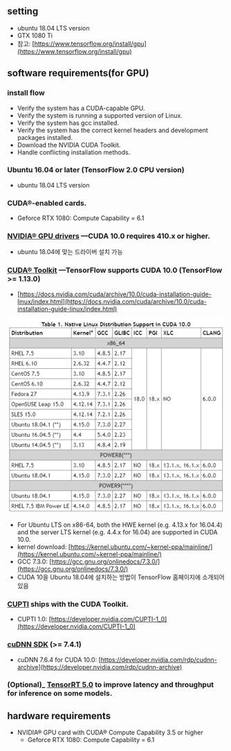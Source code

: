 ## setting

- ubuntu 18.04 LTS version
- GTX 1080 Ti
- 참고: [https://www.tensorflow.org/install/gpu](https://www.tensorflow.org/install/gpu)

## software requirements(for GPU)
### install flow
-   Verify the system has a CUDA-capable GPU.
-   Verify the system is running a supported version of Linux.
-   Verify the system has gcc installed.
-   Verify the system has the correct kernel headers and development packages installed.
-   Download the NVIDIA CUDA Toolkit.
-   Handle conflicting installation methods.

### Ubuntu 16.04 or later (TensorFlow 2.0 CPU version)
* ubuntu 18.04 LTS version

### CUDA®-enabled cards.
* Geforce RTX 1080: Compute Capability = 6.1

### [NVIDIA® GPU drivers](https://www.nvidia.com/drivers)  —CUDA 10.0 requires 410.x or higher.
* ubuntu 18.04에 맞는 드라이버 설치 가능

### [CUDA® Toolkit](https://developer.nvidia.com/cuda-toolkit-archive)  —TensorFlow supports CUDA 10.0 (TensorFlow >= 1.13.0)
* [https://docs.nvidia.com/cuda/archive/10.0/cuda-installation-guide-linux/index.html](https://docs.nvidia.com/cuda/archive/10.0/cuda-installation-guide-linux/index.html)

 ![](https://github.com/an-seunghwan/an-seunghwan.github.io/blob/master/assets/img/ubuntu1.PNG?raw=true)

* For Ubuntu LTS on x86-64, both the HWE kernel (e.g. 4.13.x for 16.04.4) and the server LTS kernel (e.g. 4.4.x for 16.04) are supported in CUDA 10.0.
* kernel download: [https://kernel.ubuntu.com/~kernel-ppa/mainline/](https://kernel.ubuntu.com/~kernel-ppa/mainline/)
* GCC 7.3.0: [https://gcc.gnu.org/onlinedocs/7.3.0/](https://gcc.gnu.org/onlinedocs/7.3.0/)
* CUDA 10을 Ubuntu 18.04에 설치하는 방법이 TensorFlow 홈페이지에 소개되어 있음

### [CUPTI](http://docs.nvidia.com/cuda/cupti/)  ships with the CUDA Toolkit.
* CUPTI 1.0: [https://developer.nvidia.com/CUPTI-1_0](https://developer.nvidia.com/CUPTI-1_0)

### [cuDNN SDK](https://developer.nvidia.com/cudnn)  (>= 7.4.1)
* cuDNN 7.6.4 for CUDA 10.0: [https://developer.nvidia.com/rdp/cudnn-archive](https://developer.nvidia.com/rdp/cudnn-archive)

### (Optional)_  [TensorRT 5.0](https://docs.nvidia.com/deeplearning/sdk/tensorrt-install-guide/index.html)  to improve latency and throughput for inference on some models.

## hardware requirements

- NVIDIA® GPU card with CUDA® Compute Capability 3.5 or higher
	* Geforce RTX 1080: Compute Capability = 6.1




<!--stackedit_data:
eyJoaXN0b3J5IjpbLTE3ODA4NzM5NTQsMTY0MjE3MzY2MiwtMT
IxMzU4NzkxNSwtMTgyNzAwOTM2MCwtMjA4NDgxOTQ5Myw0OTky
MjA0NjUsLTMwMjQwNDg4LDIxMzYxMzIyNzYsMTQ2NzI4NDMwLC
04NDE1OTgyMTAsLTM5MTcxMzY1XX0=
-->